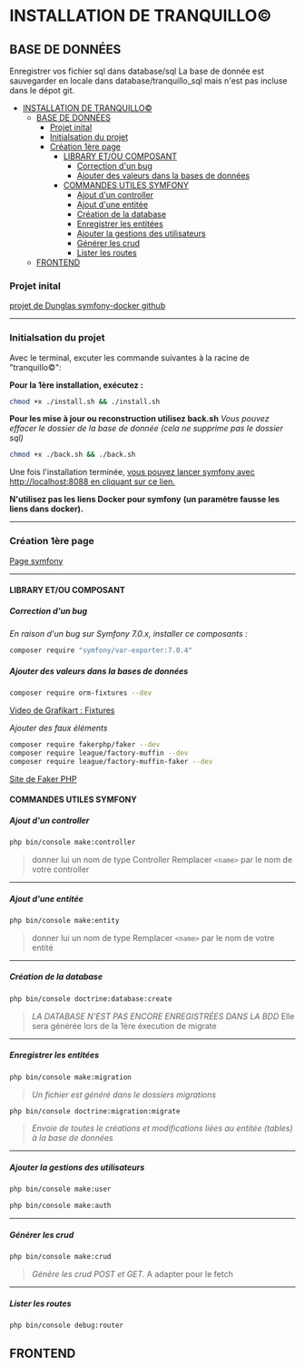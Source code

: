 # INSTALLATION DE TRANQUILLO©

## BASE DE DONNÉES

Enregistrer vos fichier sql dans database/sql
La base de donnée est sauvegarder en locale dans database/tranquillo_sql mais n'est pas incluse dans le dépot git.

<!-- TOC -->

- [INSTALLATION DE TRANQUILLO©](#installation-de-tranquillo)
  - [BASE DE DONNÉES](#base-de-données)
    - [Projet inital](#projet-inital)
    - [Initialsation du projet](#initialsation-du-projet)
    - [Création 1ère page](#création-1ère-page)
      - [LIBRARY ET/OU COMPOSANT](#library-etou-composant)
        - [Correction d'un bug](#correction-dun-bug)
        - [Ajouter des valeurs dans la bases de données](#ajouter-des-valeurs-dans-la-bases-de-données)
      - [COMMANDES UTILES SYMFONY](#commandes-utiles-symfony)
        - [Ajout d'un controller](#ajout-dun-controller)
        - [Ajout d'une entitée](#ajout-dune-entitée)
        - [Création de la database](#création-de-la-database)
        - [Enregistrer les entitées](#enregistrer-les-entitées)
        - [Ajouter la gestions des utilisateurs](#ajouter-la-gestions-des-utilisateurs)
        - [Générer les crud](#générer-les-crud)
        - [Lister les routes](#lister-les-routes)
  - [FRONTEND](#frontend)

<!-- /TOC -->

### Projet inital

[projet de Dunglas symfony-docker github](https://github.com/dunglas/symfony-docker/)

---

### Initialsation du projet

Avec le terminal, excuter les commande suivantes à la racine de "tranquillo©":

**Pour la 1ère installation, exécutez :**

```bash
chmod +x ./install.sh && ./install.sh
```

**Pour les mise à jour ou reconstruction utilisez back.sh**
_Vous pouvez effacer le dossier de la base de donnée_
_(cela ne supprime pas le dossier sql)_

```bash
chmod +x ./back.sh && ./back.sh
```

Une fois l'installation terminée, [vous pouvez lancer symfony avec http://localhost:8088 en cliquant sur ce lien.](http://localhost:8088)

**N'utilisez pas les liens Docker pour symfony**
**(un paramètre fausse les liens dans docker).**

---

### Création 1ère page

[Page symfony](https://symfony.com/doc/current/page_creation.html)

---

#### LIBRARY ET/OU COMPOSANT

##### Correction d'un bug

_En raison d'un bug sur Symfony 7.0.x, installer ce composants :_

```bash
composer require "symfony/var-exporter:7.0.4"
```

##### Ajouter des valeurs dans la bases de données

```bash
composer require orm-fixtures --dev
```

[Video de Grafikart : Fixtures](https://grafikart.fr/tutoriels/symfony-fixtures-2198)

_Ajouter des faux éléments_

```bash
composer require fakerphp/faker --dev
composer require league/factory-muffin --dev
composer require league/factory-muffin-faker --dev
```

[Site de Faker PHP](https://fakerphp.github.io/)

#### COMMANDES UTILES SYMFONY

##### Ajout d'un controller

```bash
php bin/console make:controller
```

> donner lui un nom de type <name>Controller
> Remplacer `<name>` par le nom de votre controller

---

##### Ajout d'une entitée

```bash
php bin/console make:entity
```

> donner lui un nom de type <name>
> Remplacer `<name>` par le nom de votre entité

---

##### Création de la database

```bash
php bin/console doctrine:database:create
```

> _LA DATABASE N'EST PAS ENCORE ENREGISTRÉES DANS LA BDD_
> Elle sera générée lors de la 1ère éxecution de migrate

---

##### Enregistrer les entitées

```bash
php bin/console make:migration
```

> _Un fichier est généré dans le dossiers migrations_

```bash
php bin/console doctrine:migration:migrate
```

> _Envoie de toutes le créations et modifications liées au entitée (tables) à la base de données_

---

##### Ajouter la gestions des utilisateurs

```bash
php bin/console make:user
```

```bash
php bin/console make:auth
```

---

##### Générer les crud

```bash
php bin/console make:crud
```

> _Génère les crud POST et GET._
> A adapter pour le fetch

---

##### Lister les routes

```bash
php bin/console debug:router
```

## FRONTEND

[def]: https://fakerphp.github.io/
